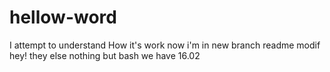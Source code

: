 # hellow-word
I attempt to understand
How it's work
now i'm in new branch
readme modif
hey!
they
else
nothing
but
bash we have 16.02
